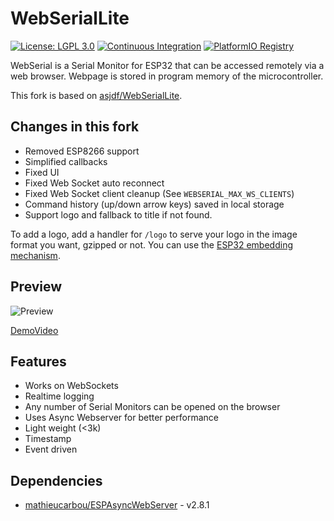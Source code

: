 # WebSerialLite

[![License: LGPL 3.0](https://img.shields.io/badge/License-GPL%203.0-yellow.svg)](https://opensource.org/license/gpl-3-0/)
[![Continuous Integration](https://github.com/mathieucarbou/WebSerialLite/actions/workflows/ci.yml/badge.svg)](https://github.com/mathieucarbou/WebSerialLite/actions/workflows/ci.yml)
[![PlatformIO Registry](https://badges.registry.platformio.org/packages/mathieucarbou/library/WebSerialLite.svg)](https://registry.platformio.org/libraries/mathieucarbou/WebSerialLite)

WebSerial is a Serial Monitor for ESP32 that can be accessed remotely via a web browser. Webpage is stored in program memory of the microcontroller.

This fork is based on [asjdf/WebSerialLite](https://github.com/asjdf/WebSerialLite).

## Changes in this fork

- Removed ESP8266 support
- Simplified callbacks
- Fixed UI
- Fixed Web Socket auto reconnect
- Fixed Web Socket client cleanup (See `WEBSERIAL_MAX_WS_CLIENTS`)
- Command history (up/down arrow keys) saved in local storage
- Support logo and fallback to title if not found.

To add a logo, add a handler for `/logo` to serve your logo in the image format you want, gzipped or not. 
You can use the [ESP32 embedding mechanism](https://docs.platformio.org/en/latest/platforms/espressif32.html).

## Preview

![Preview](https://s2.loli.net/2022/08/27/U9mnFjI7frNGltO.png)

[DemoVideo](https://www.bilibili.com/video/BV1Jt4y1E7kj)

## Features

- Works on WebSockets
- Realtime logging
- Any number of Serial Monitors can be opened on the browser
- Uses Async Webserver for better performance
- Light weight (<3k)
- Timestamp
- Event driven

## Dependencies

- [mathieucarbou/ESPAsyncWebServer](https://github.com/mathieucarbou/ESPAsyncWebServer) - v2.8.1
